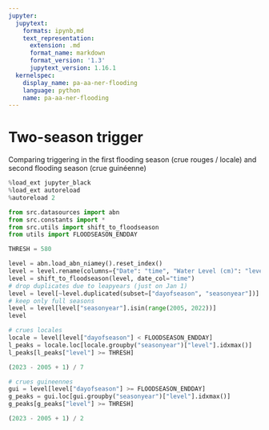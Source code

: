 ```yaml
---
jupyter:
  jupytext:
    formats: ipynb,md
    text_representation:
      extension: .md
      format_name: markdown
      format_version: '1.3'
      jupytext_version: 1.16.1
  kernelspec:
    display_name: pa-aa-ner-flooding
    language: python
    name: pa-aa-ner-flooding
---
```


# Two-season trigger

Comparing triggering in the first flooding season (crue rouges / locale) and
second flooding season (crue guinéenne)

```python
%load_ext jupyter_black
%load_ext autoreload
%autoreload 2
```

```python
from src.datasources import abn
from src.constants import *
from src.utils import shift_to_floodseason
from utils import FLOODSEASON_ENDDAY
```

```python
THRESH = 580
```

```python
level = abn.load_abn_niamey().reset_index()
level = level.rename(columns={"Date": "time", "Water Level (cm)": "level"})
level = shift_to_floodseason(level, date_col="time")
# drop duplicates due to leapyears (just on Jan 1)
level = level[~level.duplicated(subset=["dayofseason", "seasonyear"])]
# keep only full seasons
level = level[level["seasonyear"].isin(range(2005, 2022))]
level
```

```python
# crues locales
locale = level[level["dayofseason"] < FLOODSEASON_ENDDAY]
l_peaks = locale.loc[locale.groupby("seasonyear")["level"].idxmax()]
l_peaks[l_peaks["level"] >= THRESH]
```

```python
(2023 - 2005 + 1) / 7
```

```python
# crues guineennes
gui = level[level["dayofseason"] >= FLOODSEASON_ENDDAY]
g_peaks = gui.loc[gui.groupby("seasonyear")["level"].idxmax()]
g_peaks[g_peaks["level"] >= THRESH]
```

```python
(2023 - 2005 + 1) / 2
```

